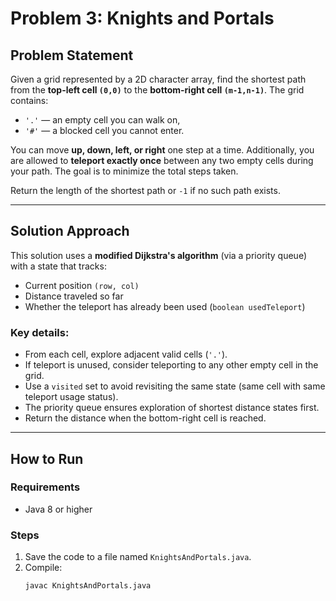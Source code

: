 # Problem 3: Knights and Portals

## Problem Statement

Given a grid represented by a 2D character array, find the shortest path from the **top-left cell `(0,0)`** to the **bottom-right cell `(m-1,n-1)`**. The grid contains:

- `'.'` — an empty cell you can walk on,
- `'#'` — a blocked cell you cannot enter.

You can move **up, down, left, or right** one step at a time. Additionally, you are allowed to **teleport exactly once** between any two empty cells during your path. The goal is to minimize the total steps taken.

Return the length of the shortest path or `-1` if no such path exists.

---

## Solution Approach

This solution uses a **modified Dijkstra's algorithm** (via a priority queue) with a state that tracks:

- Current position `(row, col)`
- Distance traveled so far
- Whether the teleport has already been used (`boolean usedTeleport`)

### Key details:

- From each cell, explore adjacent valid cells (`'.'`).
- If teleport is unused, consider teleporting to any other empty cell in the grid.
- Use a `visited` set to avoid revisiting the same state (same cell with same teleport usage status).
- The priority queue ensures exploration of shortest distance states first.
- Return the distance when the bottom-right cell is reached.

---

## How to Run

### Requirements

- Java 8 or higher

### Steps

1. Save the code to a file named `KnightsAndPortals.java`.
2. Compile:
   ```bash
   javac KnightsAndPortals.java
